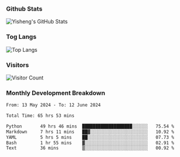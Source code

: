 ### Github Stats
![Yisheng's GitHub Stats](https://github-readme-stats-9qabuvhk1-gongyisheng.vercel.app/api?username=gongyisheng&count_private=true&show_icons=true)
### Tog Langs
![Top Langs](https://github-readme-stats-9qabuvhk1-gongyisheng.vercel.app/api/top-langs/?username=gongyisheng&layout=compact)
### Visitors
![Visitor Count](https://profile-counter.glitch.me/gongyisheng/count.svg)
### Monthly Development Breakdown
<!--START_SECTION:waka-->

```txt
From: 13 May 2024 - To: 12 June 2024

Total Time: 65 hrs 53 mins

Python       49 hrs 46 mins  ███████████████████░░░░░░   75.54 %
Markdown     7 hrs 11 mins   ██▓░░░░░░░░░░░░░░░░░░░░░░   10.92 %
YAML         5 hrs 5 mins    ██░░░░░░░░░░░░░░░░░░░░░░░   07.73 %
Bash         1 hr 55 mins    ▓░░░░░░░░░░░░░░░░░░░░░░░░   02.91 %
Text         36 mins         ▒░░░░░░░░░░░░░░░░░░░░░░░░   00.92 %
```

<!--END_SECTION:waka-->
